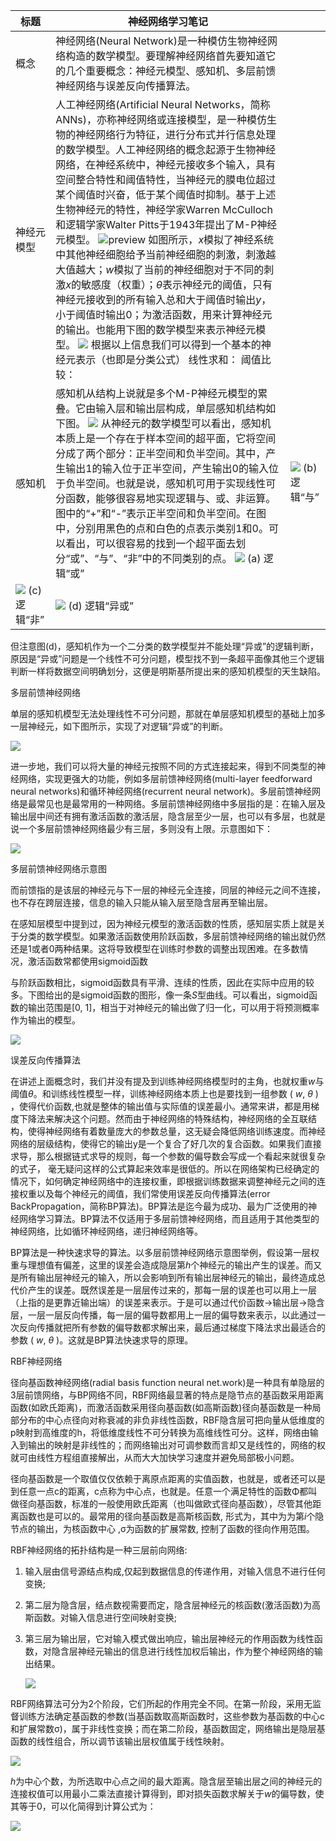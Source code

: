 | 标题                                                         | 神经网络学习笔记                                                                                                                                                                                                                                                                                                                                                                                                                                                                                                                                                                                                                                                                                                                                                                                                                                                                                                           |                                                              |
|--------------------------------------------------------------|----------------------------------------------------------------------------------------------------------------------------------------------------------------------------------------------------------------------------------------------------------------------------------------------------------------------------------------------------------------------------------------------------------------------------------------------------------------------------------------------------------------------------------------------------------------------------------------------------------------------------------------------------------------------------------------------------------------------------------------------------------------------------------------------------------------------------------------------------------------------------------------------------------------------------|--------------------------------------------------------------|
| 概念                                                         | 神经网络(Neural Network)是一种模仿生物神经网络构造的数学模型。要理解神经网络首先要知道它的几个重要概念：神经元模型、感知机、多层前馈神经网络与误差反向传播算法。                                                                                                                                                                                                                                                                                                                                                                                                                                                                                                                                                                                                                                                                                                                                                           |                                                              |
| 神经元模型                                                   | 人工神经网络(Artificial Neural Networks，简称ANNs)，亦称神经网络或连接模型，是一种模仿生物的神经网络行为特征，进行分布式并行信息处理的数学模型。人工神经网络的概念起源于生物神经网络，在神经系统中，神经元接收多个输入，具有空间整合特性和阈值特性，当神经元的膜电位超过某个阈值时兴奋，低于某个阈值时抑制。基于上述生物神经元的特性，神经学家Warren McCulloch和逻辑学家Walter Pitts于1943年提出了M-P神经元模型。 ![preview](media/4b346faea4f19fc5f51a7b4c61696e55.jpeg) 如图所示，*x*模拟了神经系统中其他神经细胞给予当前神经细胞的刺激，刺激越大值越大；*w*模拟了当前的神经细胞对于不同的刺激*x*的敏感度（权重）；*θ*表示神经元的阈值，只有神经元接收到的所有输入总和大于阈值时输出*y*，小于阈值时输出0；为激活函数，用来计算神经元的输出。也能用下图的数学模型来表示神经元模型。 ![](media/05e0d2605976a9ece5d4f8fea0fd35ae.png) 根据以上信息我们可以得到一个基本的神经元表示（也即是分类公式） 线性求和： 阈值比较：  |                                                              |
| 感知机                                                       | 感知机从结构上说就是多个M-P神经元模型的累叠。它由输入层和输出层构成，单层感知机结构如下图。 ![](media/ff1058ce9e47363d6e5f039e2e41714e.png) 从神经元的数学模型可以看出，感知机本质上是一个存在于样本空间的超平面，它将空间分成了两个部分：正半空间和负半空间。其中，产生输出1的输入位于正半空间，产生输出0的输入位于负半空间。也就是说，感知机可用于实现线性可分函数，能够很容易地实现逻辑与、或、非运算。图中的“+”和“-”表示正半空间和负半空间。在图中，分别用黑色的点和白色的点表示类别1和0。可以看出，可以很容易的找到一个超平面去划分“或”、“与”、“非”中的不同类别的点。 ![](media/5012f35fb1781ba9246819829f772c28.png) (a) 逻辑“或”                                                                                                                                                                                                                                                                                    | ![](media/11e1cdc01ba038c0c32978ad4bb701a0.png) (b) 逻辑“与” |
| ![](media/ba3e2e21f9af65110d82533a5f86671b.png) (c) 逻辑“非” | ![](media/f5b0aabf038b7507155f86dce0cc1cb5.png) (d) 逻辑“异或”                                                                                                                                                                                                                                                                                                                                                                                                                                                                                                                                                                                                                                                                                                                                                                                                                                                             |                                                              |

但注意图(d)，感知机作为一个二分类的数学模型并不能处理“异或”的逻辑判断，原因是“异或”问题是一个线性不可分问题，模型找不到一条超平面像其他三个逻辑判断一样将数据空间明确划分，这便是明斯基所提出来的感知机模型的天生缺陷。

多层前馈神经网络

单层的感知机模型无法处理线性不可分问题，那就在单层感知机模型的基础上加多一层神经元，如下图所示，实现了对逻辑“异或”的判断。

![](media/ec1bae63b9087f902ff95bfffc0ee97f.png)

进一步地，我们可以将大量的神经元按照不同的方式连接起来，得到不同类型的神经网络，实现更强大的功能，例如多层前馈神经网络(multi-layer feedforward neural networks)和循环神经网络(recurrent neural network)。多层前馈神经网络是最常见也是最常用的一种网络。多层前馈神经网络中多层指的是：在输入层及输出层中间还有拥有激活函数的激活层，隐含层至少一层，也可以有多层，也就是说一个多层前馈神经网络最少有三层，多则没有上限。示意图如下：

![](media/086dc6242e96d4fda661f2770316c7d6.png)

多层前馈神经网络示意图

而前馈指的是该层的神经元与下一层的神经元全连接，同层的神经元之间不连接，也不存在跨层连接，信息的输入只能从输入层至隐含层再至输出层。

在感知层模型中提到过，因为神经元模型的激活函数的性质，感知层实质上就是关于分类的数学模型。如果激活函数使用阶跃函数，多层前馈神经网络的输出就仍然还是1或者0两种结果。这将导致模型在训练时参数的调整出现困难。在多数情况，激活函数常都使用sigmoid函数

与阶跃函数相比，sigmoid函数具有平滑、连续的性质，因此在实际中应用的较多。下图给出的是sigmoid函数的图形，像一条*S*型曲线。可以看出，sigmoid函数的输出范围是[0, 1]，相当于对神经元的输出做了归一化，可以用于将预测概率作为输出的模型。

![](media/41907d391c9468aa05d060f3d4910d44.jpeg)

误差反向传播算法

在讲述上面概念时，我们并没有提及到训练神经网络模型时的主角，也就权重*w*与阈值*θ*。和训练线性模型一样，训练神经网络本质上也是要找到一组参数 ( *w*, *θ* ) ，使得代价函数,也就是整体的输出值与实际值的误差最小。通常来讲，都是用梯度下降法来解决这个问题。然而由于神经网络的特殊结构，神经网络的全互联结构，使得神经网络有着数量庞大的参数总量，这无疑会降低网络训练速度。而神经网络的层级结构，使得它的输出y是一个复合了好几次的复合函数。如果我们直接求导，那么根据链式求导的规则，每一个参数的偏导数会写成一个看起来就很复杂的式子， 毫无疑问这样的公式算起来效率是很低的。所以在网络架构已经确定的情况下，如何确定神经网络中的连接权重，即根据训练数据来调整神经元之间的连接权重以及每个神经元的阈值，我们常使用误差反向传播算法(error BackPropagation，简称BP算法)。BP算法是迄今最为成功、最为广泛使用的神经网络学习算法。BP算法不仅适用于多层前馈神经网络，而且适用于其他类型的神经网络，比如循环神经网络，递归神经网络等。

BP算法是一种快速求导的算法。以多层前馈神经网络示意图举例，假设第一层权重与理想值有偏差，这里的误差会造成隐层第*h*个神经元的输出产生的误差。而又是所有输出层神经元的输入，所以会影响到所有输出层神经元的输出，最终造成总代价产生的误差。既然误差是一层层传过来的，那每一层的误差也可以用上一层（上指的是更靠近输出端）的误差来表示。于是可以通过代价函数-\>输出层-\>隐含层，一层一层反向传播，每一层的偏导数都用上一层的偏导数来表示，以此通过一次反向传播就把所有参数的偏导数都求解出来，最后通过梯度下降法求出最适合的参数 ( *w*, *θ* )。这就是BP算法快速求导的原理。

RBF神经网络

径向基函数神经网络(radial basis function neural net.work)是一种具有单隐层的3层前馈网络，与BP网络不同，RBF网络最显著的特点是隐节点的基函数采用距离函数(如欧氏距离)，而激活函数采用径向基函数(如高斯函数)径向基函数是一种局部分布的中心点径向对称衰减的非负非线性函数，RBF隐含层可把向量从低维度的p映射到高维度的h，将低维度线性不可分转换为高维线性可分。这样，网络由输入到输出的映射是非线性的；而网络输出对可调参数而言却又是线性的，网络的权就可由线性方程组直接解出，从而大大加快学习速度并避免局部极小问题。

径向基函数是一个取值仅仅依赖于离原点距离的实值函数，也就是，或者还可以是到任意一点c的距离，c点称为中心点，也就是。任意一个满足特性的函数Φ都叫做径向基函数，标准的一般使用欧氏距离（也叫做欧式径向基函数），尽管其他距离函数也是可以的。最常用的径向基函数是高斯核函数, 形式为，其中为为第*i*个隐节点的输出，为核函数中心 ,σ为函数的扩展常数, 控制了函数的径向作用范围。

RBF神经网络的拓扑结构是一种三层前向网络:

1.  输入层由信号源结点构成,仅起到数据信息的传递作用，对输入信息不进行任何变换;
2.  第二层为隐含层，结点数视需要而定，隐含层神经元的核函数(激活函数)为高斯函数。对输入信息进行空间映射变换;
3.  第三层为输出层，它对输入模式做出响应，输出层神经元的作用函数为线性函数，对隐含层神经元输出的信息进行线性加权后输出，作为整个神经网络的输出结果。

    ![](media/e34d983ca1590698254894e0247203e5.png)

RBF网络算法可分为2个阶段，它们所起的作用完全不同。在第一阶段，采用无监督训练方法确定基函数的参数(当基函数取高斯函数时，这些参数为基函数的中心c和扩展常数σ)，属于非线性变换；而在第二阶段，基函数固定，网络输出是隐层基函数的线性组合，所以调节该输出层权值属于线性映射。

![](media/1aece8dd7b9e65d98518d00ede2e4002.png)

*h*为中心个数，为所选取中心点之间的最大距离。隐含层至输出层之间的神经元的连接权值可以用最小二乘法直接计算得到，即对损失函数求解关于*w*的偏导数，使其等于0，可以化简得到计算公式为：

![](media/f60516c486f8016ab80909699429f2e1.png)
